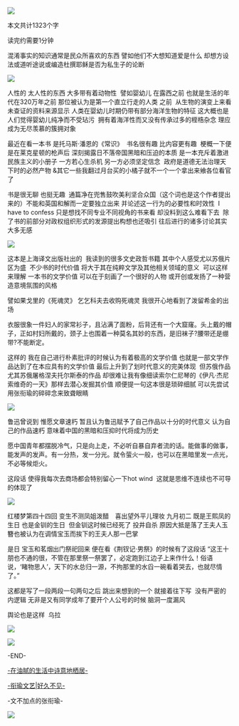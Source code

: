 ![](./images/img_001.png)

本文共计1323个字

读完约需要1分钟

混淆事实的知识通常是民众所喜欢的东西 譬如他们不大想知道爱是什么 却想方设法或道听途说或编造杜撰耶稣是否为私生子的论断

![](./images/img_002.png)

人性的 太人性的东西 大多带有着动物性  譬如婴幼儿 在露西之前 也就是生活的年代在320万年之前 那位被认为是第一个直立行走的人类 之前  从生物的演变上来看 未查证的资料来源显示 人类在婴幼儿时期仍带有部分海洋生物的特征 这大概也是人们觉得婴幼儿纯净而不受玷污  拥有着海洋性而又没有传承过多的桎梏杂念 理应成为无尽羡慕的簇拥对象

最近在看一本书 是托马斯·潘恩的《常识》  书名很有趣 比内容更有趣  梗概一下便是在莱克星顿的枪声后 深刻揭露日不落帝国黑暗和压迫的本质 是一本充斥着激进民族主义的小册子 一方若心生杀机 另一方必须坚定信念  政府是道德无法治理天下时的必然产物 &其它一些我翻过月台买的小橘子就不一个一个拿出来飨各位看官了

书是很无聊 也挺无趣  通篇净在兜售鼓吹美利坚合众国（这个词也是这个作者提出来的）不能和英国和解而一定要独立出来 并论述这一行为的必要性和时效性  I have to confess 只是想找不同专业不同视角的书来看 却没料到这么难看下去  除了书的前部分对政权组织形式的发源提出构想也还吸引 往后进行的诸多讨论其实 大多无感

![](./images/img_003.png)

这本是上海译文出版社出的  我读到的很多文史政哲书籍 其中个人感受尤以苏俄片区为盛  不少书的时代价值 将大于其在纯粹文学及其他相关领域的意义  可以这样来理解 一本书的文学价值 可以在于刻画了一个很好的人物 或开创或发扬了一种营造意境氛围的风格

譬如果戈里的《死魂灵》 乞乞科夫去收购死魂灵 我很开心地看到了泼留希金的出场

衣服很象一件妇人的家常衫子，且沾满了面粉，后背还有一个大窟窿。头上戴的帽子，正如村妇所戴的，颈子上也围着一种莫名其妙的东西，是旧袜子?腰带还是绷带?不能断定。

这样的 我在自己进行朴素批评的时候认为有着极高的文学价值 也就是一部文学作品达到了在本应具有的文学价值 最后上升到了划时代意义的完美体现  但苏俄作品 尤其苏俄屠格涅夫托尔斯泰的作品 却很难让我有像细读索尔仁尼琴的《伊凡·杰尼索维奇的一天》那样去潜心发掘其价值 顺便提一句这本很是琐碎细腻 可以先尝试用张衔瑜的碎碎念来致聋眼睛

![](./images/img_004.jpeg)

鲁迅曾说到 惟愿文章速朽 暂且认为鲁迅赋予了自己作品以十分的时代意义 认为自己的作品速朽 意味着中国的黑暗和压抑时代将成为历史

愿中国青年都摆脱冷气，只是向上走，不必听自暴自弃者流的话。能做事的做事，能发声的发声。有一分热，发一分光。就令萤火一般，也可以在黑暗里发一点光，不必等候炬火。

这段话 使得我每次去商场都会特别留心一下hot wind  这就是思维不连续也不可导的体现了

![](./images/img_005.png)

红楼梦第四十四回 变生不测凤姐泼醋　喜出望外平儿理妆 九月初二 既是王熙凤的生日 也是金钏的生日  但金钏这时候已经死了 投井自杀 原因大抵是落了王夫人玉簪也被认为在调情宝玉而挨下的王夫人那一巴掌

是日 宝玉和茗烟出门祭祀回来 便在看《荆钗记·男祭》的时候有了这段话 “这王十朋也不通的很，不管在那里祭一祭罢了，必定跑到江边子上来作什么！俗语说，‘睹物思人’，天下的水总归一源，不拘那里的水舀一碗看着哭去，也就尽情了。”

这都是写了一段两段一句两句之后 跳出来想到的一个 就接着往下写  没有严密的内逻辑 无非是又有同学成年了要开个人公号的时候 脑洞一度漏风

舆论也是这样  乌拉

![](./images/img_006.jpeg)

![](./images/img_007.png)

-END-

[-在油腻的生活中诗意地栖居-](http://mp.weixin.qq.com/s?__biz=MzUzNjE3NzA3Mg==&mid=2247484053&idx=1&sn=641b2d53fd7c2201de6d5ad2465cf60b&chksm=fafb724acd8cfb5c049a933992031abc0c06571b0d0eee30efd056d1d8991fc0b3bec69730ad&scene=21#wechat_redirect)

[-衔瑜文艺|好久不见-](http://mp.weixin.qq.com/s?__biz=MzUzNjE3NzA3Mg==&mid=2247483702&idx=1&sn=714210bdcd5739c46d523a9a990f5295&chksm=fafb71e9cd8cf8ff6594aabb482cd29b95c0bcde0597ffc80fa1f873bb1529073d41f0ac01a4&scene=21#wechat_redirect)

-文不加点的张衔瑜-

![](./images/img_008.jpeg)
